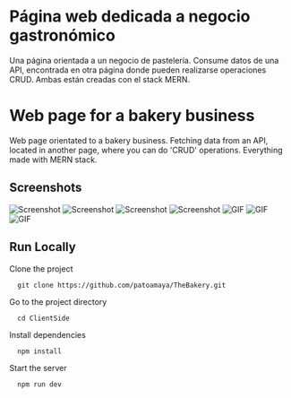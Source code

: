 
#  Página web dedicada a negocio gastronómico

Una página orientada a un negocio de pastelería. Consume datos de una API, encontrada en otra página donde pueden realizarse operaciones CRUD.
Ambas están creadas con el stack MERN.


# Web page for a bakery business

Web page orientated to a bakery business.
Fetching data from an API, located in another page, where you can do 'CRUD' operations.
Everything made with MERN stack.

## Screenshots

![Screenshot](https://asset.cloudinary.com/dx4qsxcb7/8daefbde87803d99b85453d948369327.jpg)
![Screenshot](https://asset.cloudinary.com/dx4qsxcb7/f3aad49838e0dec1ee52af5794e006d2)
![Screenshot](https://asset.cloudinary.com/dx4qsxcb7/63603826474643bc9cb5fd54dfb5e3f2)
![Screenshot](https://asset.cloudinary.com/dx4qsxcb7/f2b462985bc9f90e7526da332cc94545)
![GIF](https://drive.google.com/file/d/1PIctRl5rEYYEap5nfDhWTso8iYw2RaW5/view?usp=sharing)
![GIF](https://drive.google.com/file/d/1IUbbD2dwS5d0dGUN-Amb5xuRVIfAt6zo/view?usp=sharing)
![GIF](https://drive.google.com/file/d/1heJcVnSBHnaKrb9LJ01DPVVOHT9VI61G/view?usp=sharing)


## Run Locally

Clone the project

```npm
  git clone https://github.com/patoamaya/TheBakery.git
```

Go to the project directory

```npm
  cd ClientSide
```

Install dependencies

```bash
  npm install
```

Start the server

```bash
  npm run dev
```

